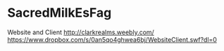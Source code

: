 # SacredMilkEsFag
Website and Client
http://clarkrealms.weebly.com/ 
https://www.dropbox.com/s/0an5qo4ghwea6bj/WebsiteClient.swf?dl=0
